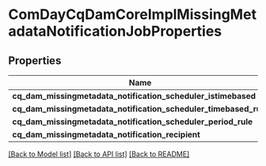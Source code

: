 # ComDayCqDamCoreImplMissingMetadataNotificationJobProperties

## Properties
Name | Type | Description | Notes
------------ | ------------- | ------------- | -------------
**cq_dam_missingmetadata_notification_scheduler_istimebased** | [***::models::ConfigNodePropertyBoolean**](configNodePropertyBoolean.md) |  | [optional] 
**cq_dam_missingmetadata_notification_scheduler_timebased_rule** | [***::models::ConfigNodePropertyString**](configNodePropertyString.md) |  | [optional] 
**cq_dam_missingmetadata_notification_scheduler_period_rule** | [***::models::ConfigNodePropertyInteger**](configNodePropertyInteger.md) |  | [optional] 
**cq_dam_missingmetadata_notification_recipient** | [***::models::ConfigNodePropertyString**](configNodePropertyString.md) |  | [optional] 

[[Back to Model list]](../README.md#documentation-for-models) [[Back to API list]](../README.md#documentation-for-api-endpoints) [[Back to README]](../README.md)


